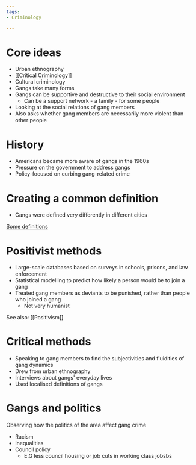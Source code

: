 ```yaml
---
tags:
- Criminology

---
```

# Core ideas
- Urban ethnography
- [[Critical Criminology]]
- Cultural criminology
- Gangs take many forms
- Gangs can be supportive and destructive to their social environment
	- Can be a support network - a family - for some people
- Looking at the social relations of gang members
- Also asks whether gang members are necessarily more violent than other people

# History
- Americans became more aware of gangs in the 1960s
- Pressure on the government to address gangs
- Policy-focused on curbing gang-related crime

# Creating a common definition
- Gangs were defined very differently in different cities

[Some definitions](https://family.jrank.org/pages/667/Gangs-Defining-Gangs.html)

# Positivist methods
- Large-scale databases based on surveys in schools, prisons, and law enforcement
- Statistical modelling to predict how likely a person would be to join a gang
- Treated gang members as deviants to be punished, rather than people who joined a gang
	- Not very humanist

See also: [[Positivism]]

# Critical methods
- Speaking to gang members to find the subjectivities and fluidities of gang dynamics
- Drew from urban ethnography
- Interviews about gangs' everyday lives
- Used localised definitions of gangs

# Gangs and politics
Observing how the politics of the area affect gang crime
- Racism
- Inequalities
- Council policy
	- E.G less council housing or job cuts in working class jobsbs